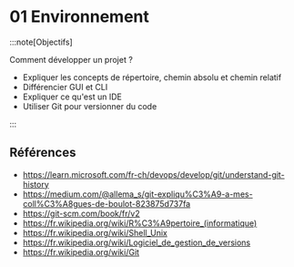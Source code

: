 # 01 Environnement

<Reaveal name="env" />

:::note[Objectifs]

Comment développer un projet ?

- Expliquer les concepts de répertoire, chemin absolu et chemin relatif
- Différencier GUI et CLI
- Expliquer ce qu'est un IDE
- Utiliser Git pour versionner du code

:::

## Références

- https://learn.microsoft.com/fr-ch/devops/develop/git/understand-git-history
- https://medium.com/@allema_s/git-expliqu%C3%A9-a-mes-coll%C3%A8gues-de-boulot-823875d737fa
- https://git-scm.com/book/fr/v2
- https://fr.wikipedia.org/wiki/R%C3%A9pertoire_(informatique)
- https://fr.wikipedia.org/wiki/Shell_Unix
- https://fr.wikipedia.org/wiki/Logiciel_de_gestion_de_versions
- https://fr.wikipedia.org/wiki/Git
